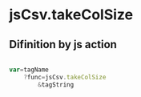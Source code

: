 # jsCsv.takeColSize

## Difinition by js action

```js.js

var=tagName
	?func=jsCsv.takeColSize
		&tagString
```


